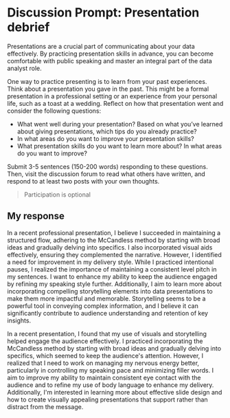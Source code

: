 # Discussion Prompt: Presentation debrief

Presentations are a crucial part of communicating about your data effectively. By practicing presentation skills in advance, you can become comfortable with public speaking and master an integral part of the data analyst role.

One way to practice presenting is to learn from your past experiences. Think about a presentation you gave in the past. This might be a formal presentation in a professional setting or an experience from your personal life, such as a toast at a wedding. Reflect on how that presentation went and consider the following questions:

- What went well during your presentation? Based on what you’ve learned about giving presentations, which tips do you already practice?
- In what areas do you want to improve your presentation skills?
- What presentation skills do you want to learn more about? In what areas do you want to improve?

Submit 3-5 sentences (150-200 words) responding to these questions. Then, visit the discussion forum to read what others have written, and respond to at least two posts with your own thoughts.

> Participation is optional

## My response

In a recent professional presentation, I believe I succeeded in maintaining a structured flow, adhering to the McCandless method by starting with broad ideas and gradually delving into specifics. I also incorporated visual aids effectively, ensuring they complemented the narrative. However, I identified a need for improvement in my delivery style. While I practiced intentional pauses, I realized the importance of maintaining a consistent level pitch in my sentences. I want to enhance my ability to keep the audience engaged by refining my speaking style further. Additionally, I aim to learn more about incorporating compelling storytelling elements into data presentations to make them more impactful and memorable. Storytelling seems to be a powerful tool in conveying complex information, and I believe it can significantly contribute to audience understanding and retention of key insights.

In a recent presentation, I found that my use of visuals and storytelling helped engage the audience effectively. I practiced incorporating the McCandless method by starting with broad ideas and gradually delving into specifics, which seemed to keep the audience's attention. However, I realized that I need to work on managing my nervous energy better, particularly in controlling my speaking pace and minimizing filler words. I aim to improve my ability to maintain consistent eye contact with the audience and to refine my use of body language to enhance my delivery. Additionally, I'm interested in learning more about effective slide design and how to create visually appealing presentations that support rather than distract from the message.
